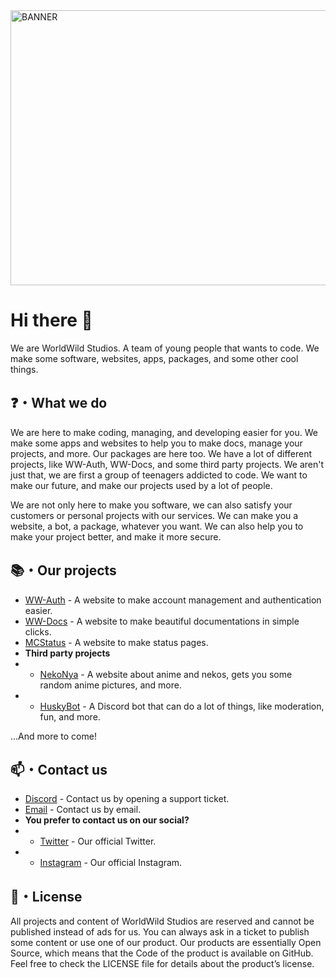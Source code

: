<img width="1080" height="440" src="https://ressources.thedoghusky.repl.co/Banner_Icon.svg" alt="BANNER">

# Hi there 👋

We are WorldWild Studios. A team of young people that wants to code.
We make some software, websites, apps, packages, and some other cool things.

## ❓・What we do

We are here to make coding, managing, and developing easier for you. We make some apps and websites to help you to make docs, manage your projects, and more. Our packages are here too. We have a lot of different projects, like WW-Auth, WW-Docs, and some third party projects. We aren't just that, we are first a group of teenagers addicted to code. We want to make our future, and make our projects used by a lot of people.

We are not only here to make you software, we can also satisfy your customers or personal projects with our services. We can make you a website, a bot, a package, whatever you want. We can also help you to make your project better, and make it more secure.

## 📚・Our projects

* [WW-Auth](https://github.com/WorldWild-Studios/WW-Auth) - A website to make account management and authentication easier.
* [WW-Docs](https://github.com/WorldWild-Studios/WW-Docs) - A website to make beautiful documentations in simple clicks.
* [MCStatus](https://mcstatus.worldwild.studio) - A website to make status pages.
* **Third party projects**
* * [NekoNya](https://nekonya.classy.works) - A website about anime and nekos, gets you some random anime pictures, and more.
* * [HuskyBot](https://huskybot.worldwild.studio) - A Discord bot that can do a lot of things, like moderation, fun, and more.

...And more to come!

## 📫・Contact us

* [Discord](https://discord.gg/2Z8Z7Z8) - Contact us by opening a support ticket.
* [Email](mailto:contact@worldwild.studio) - Contact us by email.
* **You prefer to contact us on our social?**
* * [Twitter](https://twitter.com/WWStudiosOff) - Our official Twitter.
* * [Instagram](https://instagram.com/worldwild.studios) - Our official Instagram.

## 📝・License

All projects and content of WorldWild Studios are reserved and cannot be published instead of ads for us. You can always ask in a ticket to publish some content or use one of our product.
Our products are essentially Open Source, which means that the Code of the product is available on GitHub. Feel free to check the LICENSE file for details about the product’s license.